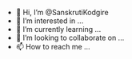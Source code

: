 - 👋 Hi, I’m @SanskrutiKodgire
- 👀 I’m interested in ...
- 🌱 I’m currently learning ...
- 💞️ I’m looking to collaborate on ...
- 📫 How to reach me ...

<!---
SanskrutiKodgire/SanskrutiKodgire is a ✨ special ✨ repository because its `README.md` (this file) appears on your GitHub profile.
You can click the Preview link to take a look at your changes.
--->
